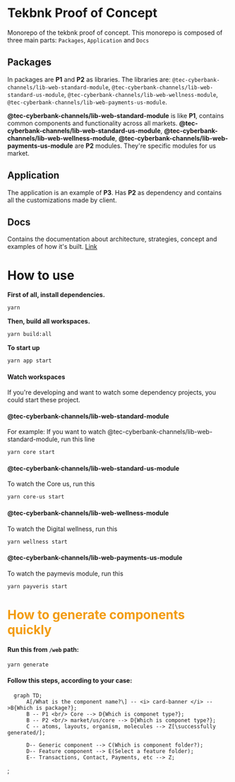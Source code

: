# Tekbnk Proof of Concept

Monorepo of the tekbnk proof of concept.
This monorepo is composed of three main parts: `Packages`, `Application` and `Docs`

## Packages

In packages are **P1** and **P2** as libraries.
The libraries are: `@tec-cyberbank-channels/lib-web-standard-module`, `@tec-cyberbank-channels/lib-web-standard-us-module`, `@tec-cyberbank-channels/lib-web-wellness-module`, `@tec-cyberbank-channels/lib-web-payments-us-module`.

**@tec-cyberbank-channels/lib-web-standard-module** is like **P1**, contains common components and functionality across all markets.
**@tec-cyberbank-channels/lib-web-standard-us-module**, **@tec-cyberbank-channels/lib-web-wellness-module**, **@tec-cyberbank-channels/lib-web-payments-us-module** are **P2** modules. They're specific modules for us market.

## Application

The application is an example of **P3**.
Has **P2** as dependency and contains all the customizations made by client.

## Docs

Contains the documentation about architecture, strategies, concept and examples of how it's built.
[Link](https://google.com)

# How to use

**First of all, install dependencies.**

```bash
yarn
```

**Then, build all workspaces.**

```bash
yarn build:all
```

**To start up**

```bash
yarn app start
```

#### Watch workspaces

If you're developing and want to watch some dependency projects, you could start these project.

#### @tec-cyberbank-channels/lib-web-standard-module

For example: If you want to watch @tec-cyberbank-channels/lib-web-standard-module, run this line

```bash
yarn core start
```

#### @tec-cyberbank-channels/lib-web-standard-us-module

To watch the Core us, run this

```bash
yarn core-us start
```

#### @tec-cyberbank-channels/lib-web-wellness-module

To watch the Digital wellness, run this

```bash
yarn wellness start
```

#### @tec-cyberbank-channels/lib-web-payments-us-module

To watch the paymevis module, run this

```bash
yarn payveris start
```

## <h1 style="color: #f39c12;">How to generate components quickly</h1>

#### Run this from <code>/web</code> path:

```bash
yarn generate
```

#### Follow this steps, according to your case:

```mermaid
  graph TD;
      A[/What is the component name?\] -- <i> card-banner </i> -->B{Which is package?};
      B -- P1 <br/> Core --> D{Which is componet type?};
      B -- P2 <br/> market/us/core --> D{Which is componet type?};
      C -- atoms, layouts, organism, molecules --> Z[\successfully generated/];

      D-- Generic component --> C(Which is component folder?);
      D-- Feature component --> E(Select a feature folder);
      E-- Transactions, Contact, Payments, etc --> Z;

```

;
